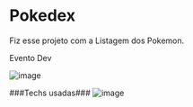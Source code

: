 # Pokedex

Fiz esse projeto com a Listagem dos Pokemon.

Evento Dev


![image](https://github.com/Henrique-8A/Pokedex/assets/108709381/ec458bc5-1b38-4ea3-ad7a-d2d447a3ba26)


###Techs usadas###
![image](https://github.com/Henrique-8A/Pokedex/assets/108709381/50100f11-0f99-4e24-8f8b-771fa59e01c1)

